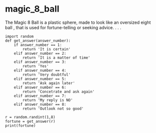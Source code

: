 # magic_8_ball
The Magic 8 Ball is a plastic sphere, made to look like an oversized eight ball , that is used for fortune-telling or seeking advice.
.
.
.

    import random
    def get_answer(answer_number):
        if answer_number == 1:
            return 'It is certain'
        elif answer_number == 2:
            return 'It is a matter of time'
        elif answer_number == 3:
            return 'Yes'
        elif answer_number == 4:
            return 'Very doubtful'
        elif answer_number == 5:
            return 'Ask again later'
        elif answer_number == 6:
            return 'Concetrate and ask again'
        elif answer_number == 7:
            return 'My reply is NO'
        elif answer_number == 8:
            return 'Outlook not so good'

    r = random.randint(1,8)
    fortune = get_answer(r)
    print(fortune)
